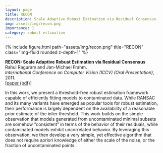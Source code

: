 ```yaml
---
layout: page
title: RECON
description: Scale Adaptive Robust Estimation via Residual Consensus
img: assets/img/recon.png
importance: 1
category: robust estimation
---
```


<div class="row">
    <div class="col-sm mt-3 mt-md-0">
        {% include figure.html path="assets/img/recon.png" title="RECON" class="img-fluid rounded z-depth-1" %}
    </div>
</div>

<b>RECON: Scale Adaptive Robust Estimation via Residual Consensus</b><br>
Rahul Raguram and Jan-Michael Frahm.<br>
<i>International Conference on Computer Vision (ICCV) (Oral Presentation)</i>, 2011.<br>
[<a href="https://rahulraguram.com/assets/pdf/0727.pdf">paper (pdf)</a>]

In this work, we present a threshold-free robust estimation framework capable of efficiently fitting models to contaminated data. While RANSAC and its many variants have emerged as popular tools for robust estimation, their performance is largely dependent on the availability of a reasonable prior estimate of the inlier threshold. This work builds on the simple observation that models generated from uncontaminated minimal subsets are somehow "consistent" in terms of the behavior of their residuals, while contaminated models exhibit uncorrelated behavior. By leveraging this observation, we then develop a very simple, yet effective algorithm that does not require apriori knowledge of either the scale of the noise, or the fraction of uncontaminated points.